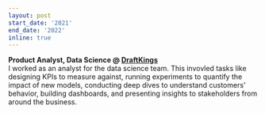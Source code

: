 ```yaml
---
layout: post
start_date: '2021'
end_date: '2022'
inline: true
---
```


**Product Analyst, Data Science @ [DraftKings](https://www.draftkings.com)**   
I worked as an analyst for the data science team. This invovled tasks like designing KPIs to measure against, running experiments to quantify the impact of new models, conducting deep dives to understand customers' behavior, building dashboards, and presenting insights to stakeholders from around the business.

